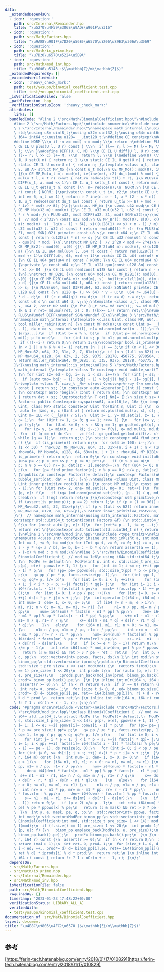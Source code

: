 ```yaml
---
data:
  _extendedDependsOn:
  - icon: ':question:'
    path: src/Internal/Remainder.hpp
    title: "\u5270\u4F59\u306E\u9AD8\u901F\u5316"
  - icon: ':question:'
    path: src/Math/Factors.hpp
    title: "\u9AD8\u901F\u7D20\u56E0\u6570\u5206\u89E3\u306A\u3069"
  - icon: ':question:'
    path: src/Math/is_prime.hpp
    title: "\u7D20\u6570\u5224\u5B9A"
  - icon: ':question:'
    path: src/Math/mod_inv.hpp
    title: "\u9006\u5143 ($\\mathbb{Z}/m\\mathbb{Z}$)"
  _extendedRequiredBy: []
  _extendedVerifiedWith:
  - icon: ':heavy_check_mark:'
    path: test/yosupo/binomial_coefficient.test.cpp
    title: test/yosupo/binomial_coefficient.test.cpp
  _isVerificationFailed: false
  _pathExtension: hpp
  _verificationStatusIcon: ':heavy_check_mark:'
  attributes:
    links: []
  bundledCode: "#line 2 \"src/Math/BinomialCoefficient.hpp\"\n#include <vector>\n\
    #line 2 \"src/Math/Factors.hpp\"\n#include <numeric>\n#include <cassert>\n#line\
    \ 2 \"src/Internal/Remainder.hpp\"\nnamespace math_internal {\nusing namespace\
    \ std;\nusing u8= uint8_t;\nusing u32= uint32_t;\nusing u64= uint64_t;\nusing\
    \ i64= int64_t;\nusing u128= __uint128_t;\n#define CE constexpr\n#define IL inline\n\
    #define NORM \\\n if (n >= mod) n-= mod; \\\n return n\n#define PLUS(U, M) \\\n\
    \ CE IL U plus(U l, U r) const { \\\n  if (l+= r; l >= M) l-= M; \\\n  return\
    \ l; \\\n }\n#define DIFF(U, C, M) \\\n CE IL U diff(U l, U r) const { \\\n  if\
    \ (l-= r; l >> C) l+= M; \\\n  return l; \\\n }\n#define SGN(U) \\\n static CE\
    \ IL U set(U n) { return n; } \\\n static CE IL U get(U n) { return n; } \\\n\
    \ static CE IL U norm(U n) { return n; }\ntemplate <class u_t, class du_t, u8\
    \ B, u8 A> struct MP_Mo {\n const u_t mod;\n CE MP_Mo(): mod(0), iv(0), r2(0)\
    \ {}\n CE MP_Mo(u_t m): mod(m), iv(inv(m)), r2(-du_t(mod) % mod) {}\n CE IL u_t\
    \ mul(u_t l, u_t r) const { return reduce(du_t(l) * r); }\n PLUS(u_t, mod << 1)\n\
    \ DIFF(u_t, A, mod << 1)\n CE IL u_t set(u_t n) const { return mul(n, r2); }\n\
    \ CE IL u_t get(u_t n) const {\n  n= reduce(n);\n  NORM;\n }\n CE IL u_t norm(u_t\
    \ n) const { NORM; }\nprivate:\n const u_t iv, r2;\n static CE u_t inv(u_t n,\
    \ int e= 6, u_t x= 1) { return e ? inv(n, e - 1, x * (2 - x * n)) : x; }\n CE\
    \ IL u_t reduce(const du_t &w) const { return u_t(w >> B) + mod - ((du_t(u_t(w)\
    \ * iv) * mod) >> B); }\n};\nstruct MP_Na {\n const u32 mod;\n CE MP_Na(): mod(0){};\n\
    \ CE MP_Na(u32 m): mod(m) {}\n CE IL u32 mul(u32 l, u32 r) const { return u64(l)\
    \ * r % mod; }\n PLUS(u32, mod) DIFF(u32, 31, mod) SGN(u32)\n};\nstruct MP_Br\
    \ {  // mod < 2^31\n const u32 mod;\n CE MP_Br(): mod(0), s(0), x(0) {}\n CE MP_Br(u32\
    \ m): mod(m), s(__lg(m - 1) + 64), x(((u128(1) << s) + m - 1) / m) {}\n CE IL\
    \ u32 mul(u32 l, u32 r) const { return rem(u64(l) * r); }\n PLUS(u32, mod) DIFF(u32,\
    \ 31, mod) SGN(u32) private: const u8 s;\n const u64 x;\n CE IL u64 quo(u64 n)\
    \ const { return (u128(x) * n) >> s; }\n CE IL u32 rem(u64 n) const { return n\
    \ - quo(n) * mod; }\n};\nstruct MP_Br2 {  // 2^20 < mod <= 2^41\n const u64 mod;\n\
    \ CE MP_Br2(): mod(0), x(0) {}\n CE MP_Br2(u64 m): mod(m), x((u128(1) << 84) /\
    \ m) {}\n CE IL u64 mul(u64 l, u64 r) const { return rem(u128(l) * r); }\n PLUS(u64,\
    \ mod << 1)\n DIFF(u64, 63, mod << 1)\n static CE IL u64 set(u64 n) { return n;\
    \ }\n CE IL u64 get(u64 n) const { NORM; }\n CE IL u64 norm(u64 n) const { NORM;\
    \ }\nprivate:\n const u64 x;\n CE IL u128 quo(const u128 &n) const { return (n\
    \ * x) >> 84; }\n CE IL u64 rem(const u128 &n) const { return n - quo(n) * mod;\
    \ }\n};\nstruct MP_D2B1 {\n const u64 mod;\n CE MP_D2B1(): mod(0), s(0), d(0),\
    \ v(0) {}\n CE MP_D2B1(u64 m): mod(m), s(__builtin_clzll(m)), d(m << s), v(u128(-1)\
    \ / d) {}\n CE IL u64 mul(u64 l, u64 r) const { return rem((u128(l) * r) << s)\
    \ >> s; }\n PLUS(u64, mod) DIFF(u64, 63, mod) SGN(u64) private: CE IL u64 rem(const\
    \ u128 &u) const {\n  u128 q= (u >> 64) * v + u;\n  u64 r= u64(u) - (q >> 64)\
    \ * d - d;\n  if (r > u64(q)) r+= d;\n  if (r >= d) r-= d;\n  return r;\n }\n\
    \ const u8 s;\n const u64 d, v;\n};\ntemplate <class u_t, class MP> CE u_t pow(u_t\
    \ x, u64 k, const MP &md) {\n for (u_t ret= md.set(1);; x= md.mul(x, x))\n  if\
    \ (k & 1 ? ret= md.mul(ret, x) : 0; !(k>>= 1)) return ret;\n}\n#undef NORM\n#undef\
    \ PLUS\n#undef DIFF\n#undef SGN\n#undef CE\n}\n#line 3 \"src/Math/is_prime.hpp\"\
    \nnamespace math_internal {\ntemplate <class Uint, class MP, u64... args> constexpr\
    \ bool miller_rabin(Uint n) {\n const MP md(n);\n const Uint s= __builtin_ctzll(n\
    \ - 1), d= n >> s, one= md.set(1), n1= md.norm(md.set(n - 1));\n for (auto a:\
    \ {args...})\n  if (Uint b= a % n; b)\n   if (Uint p= md.norm(pow(md.set(b), d,\
    \ md)); p != one)\n    for (int i= s; p != n1; p= md.norm(md.mul(p, p)))\n   \
    \  if (!(--i)) return 0;\n return 1;\n}\nconstexpr bool is_prime(u64 n) {\n if\
    \ (n < 2 || n % 6 % 4 != 1) return (n | 1) == 3;\n if (n < (1 << 30)) return miller_rabin<u32,\
    \ MP_Mo<u32, u64, 32, 31>, 2, 7, 61>(n);\n if (n < (1ull << 62)) return miller_rabin<u64,\
    \ MP_Mo<u64, u128, 64, 63>, 2, 325, 9375, 28178, 450775, 9780504, 1795265022>(n);\n\
    \ return miller_rabin<u64, MP_D2B1, 2, 325, 9375, 28178, 450775, 9780504, 1795265022>(n);\n\
    }\n}\nusing math_internal::is_prime;\n#line 5 \"src/Math/Factors.hpp\"\nnamespace\
    \ math_internal {\ntemplate <class T> constexpr void bubble_sort(T *bg, T *ed)\
    \ {\n for (int sz= ed - bg, i= 0; i < sz; i++)\n  for (int j= sz; --j > i;)\n\
    \   if (auto tmp= bg[j - 1]; bg[j - 1] > bg[j]) bg[j - 1]= bg[j], bg[j]= tmp;\n\
    }\ntemplate <class T, size_t _Nm> struct ConstexprArray {\n constexpr size_t size()\
    \ const { return sz; }\n constexpr auto &operator[](int i) const { return dat[i];\
    \ }\n constexpr auto *begin() const { return dat; }\n constexpr auto *end() const\
    \ { return dat + sz; }\nprotected:\n T dat[_Nm]= {};\n size_t sz= 0;\n};\nclass\
    \ Factors: public ConstexprArray<pair<u64, uint16_t>, 16> {\n template <class\
    \ Uint, class MP> static constexpr Uint rho(Uint n, Uint c) {\n  const MP md(n);\n\
    \  auto f= [&md, n, c](Uint x) { return md.plus(md.mul(x, x), c); };\n  const\
    \ Uint m= 1LL << (__lg(n) / 5);\n  Uint x= 1, y= md.set(2), z= 1, q= md.set(1),\
    \ g= 1;\n  for (Uint r= 1, i= 0; g == 1; r<<= 1) {\n   for (x= y, i= r; i--;)\
    \ y= f(y);\n   for (Uint k= 0; k < r && g == 1; g= gcd(md.get(q), n), k+= m)\n\
    \    for (z= y, i= min(m, r - k); i--;) y= f(y), q= md.mul(q, md.diff(y, x));\n\
    \  }\n  if (g == n) do {\n    z= f(z), g= gcd(md.get(md.diff(z, x)), n);\n   }\
    \ while (g == 1);\n  return g;\n }\n static constexpr u64 find_prime_factor(u64\
    \ n) {\n  if (is_prime(n)) return n;\n  for (u64 i= 100; i--;)\n   if (n= n <\
    \ (1 << 30) ? rho<u32, MP_Mo<u32, u64, 32, 31>>(n, i + 1) : n < (1ull << 62) ?\
    \ rho<u64, MP_Mo<u64, u128, 64, 63>>(n, i + 1) : rho<u64, MP_D2B1>(n, i + 1);\
    \ is_prime(n)) return n;\n  return 0;\n }\n constexpr void init(u64 n) {\n  for\
    \ (u64 p= 2; p < 100 && p * p <= n; p++)\n   if (n % p == 0)\n    for (dat[sz++].first=\
    \ p; n % p == 0;) n/= p, dat[sz - 1].second++;\n  for (u64 p= 0; n > 1; dat[sz++].first=\
    \ p)\n   for (p= find_prime_factor(n); n % p == 0;) n/= p, dat[sz].second++;\n\
    \ }\npublic:\n constexpr Factors()= default;\n constexpr Factors(u64 n) { init(n),\
    \ bubble_sort(dat, dat + sz); }\n};\ntemplate <class Uint, class MP> constexpr\
    \ Uint inner_primitive_root(Uint p) {\n const MP md(p);\n const auto f= Factors(p\
    \ - 1);\n for (Uint ret= 2, one= md.set(1), ng= 0;; ret++) {\n  for (const auto\
    \ [q, e]: f)\n   if (ng= (md.norm(pow(md.set(ret), (p - 1) / q, md)) == one))\
    \ break;\n  if (!ng) return ret;\n }\n}\nconstexpr u64 primitive_root(u64 p) {\n\
    \ if (assert(is_prime(p)); p == 2) return 1;\n if (p < (1 << 30)) return inner_primitive_root<u32,\
    \ MP_Mo<u32, u64, 32, 31>>(p);\n if (p < (1ull << 62)) return inner_primitive_root<u64,\
    \ MP_Mo<u64, u128, 64, 63>>(p);\n return inner_primitive_root<u64, MP_D2B1>(p);\n\
    }\n}  // namespace math_internal\nusing math_internal::Factors, math_internal::primitive_root;\n\
    constexpr std::uint64_t totient(const Factors &f) {\n std::uint64_t ret= 1, i=\
    \ 0;\n for (const auto [p, e]: f)\n  for (ret*= p - 1, i= e; --i;) ret*= p;\n\
    \ return ret;\n}\nconstexpr auto totient(std::uint64_t n) { return totient(Factors(n));\
    \ }\n#line 2 \"src/Math/mod_inv.hpp\"\n#include <type_traits>\n#line 4 \"src/Math/mod_inv.hpp\"\
    \ntemplate <class Int> constexpr inline Int mod_inv(Int a, Int mod) {\n static_assert(std::is_signed_v<Int>);\n\
    \ Int x= 1, y= 0, b= mod;\n for (Int q= 0, z= 0, c= 0; b;) z= x, c= a, x= y, y=\
    \ z - y * (q= a / b), a= b, b= c - b * q;\n return assert(a == 1), x < 0 ? mod\
    \ - (-x) % mod : x % mod;\n}\n#line 5 \"src/Math/BinomialCoefficient.hpp\"\nclass\
    \ BinomialCoefficient {  // mod <= 1e6\n using i64= std::int64_t;\n struct ModPe\
    \ {\n  ModPe()= default;\n  ModPe(int p, int e, std::size_t pre_size= 1 << 14):\
    \ p(p), e(e), ppows(e + 1, 1) {\n   for (int i= 1; i <= e; ++i) ppows[i]= ppows[i\
    \ - 1] * p;\n   for (pp= pe= ppows[e]; std::size_t(pp) * p <= pre_size;) pp*=\
    \ p;\n   q= pp / pe * p, facts.resize(pp, 1);\n   for (int qq= 1, l= pp / p; qq\
    \ < q; qq*= p, l/= p)\n    for (int i= 0; i < l; ++i)\n     for (int j= i * p\
    \ + 1; j < i * p + p; ++j) facts[j * qq]= j;\n   for (int i= 1; i < pp; ++i) facts[i]=\
    \ i64(facts[i - 1]) * facts[i] % pe;\n   mask= (facts[pp - 1] == pe - 1), ds.resize(q,\
    \ 0);\n   for (int i= 0; i < pp / pe; ++i)\n    for (int j= 0, s= ds[i]; j < p;\
    \ ++j) ds[i * p + j]= s + j;\n  }\n  int operator()(i64 n, i64 m) const {\n  \
    \ int num= 1, den= 1, x= 0, s= 0;\n   if (i64 r= n - m; e > 1)\n    for (i64 n1,\
    \ m1, r1; n > 0; n= n1, m= m1, r= r1) {\n     n1= n / pp, m1= m / pp, r1= r /\
    \ pp;\n     num= i64(num) * facts[n - n1 * pp] % pp;\n     den= i64(den) * facts[m\
    \ - m1 * pp] % pp * facts[r - r1 * pp] % pp;\n     s+= n1 - m1 - r1, n1= n / q,\
    \ m1= m / q, r1= r / q;\n     x+= ds[m - m1 * q] + ds[r - r1 * q] - ds[n - n1\
    \ * q];\n    }\n   else\n    for (i64 n1, m1, r1; n > 0; n= n1, m= m1, r= r1)\
    \ {\n     n1= n / pp, m1= m / pp, r1= r / pp;\n     int nr= n - n1 * pp, mr= m\
    \ - m1 * pp, rr= r - r1 * pp;\n     num= i64(num) * facts[nr] % pp;\n     den=\
    \ i64(den) * facts[mr] % pp * facts[rr] % pp;\n     s+= n1 - m1 - r1, x+= ds[mr]\
    \ + ds[rr] - ds[nr];\n    }\n   if (x >= e * (p - 1)) return 0;\n   if (p > 2)\
    \ x/= p - 1;\n   int ret= i64(num) * mod_inv(den, pe) % pe * ppows[x] % pe;\n\
    \   return (s & mask) && ret > 0 ? pe - ret : ret;\n  }\n  int p, e, mask, pe,\
    \ q, pp;\n  std::vector<int> ppows, facts, ds;\n };\n int mod;\n std::vector<ModPe>\
    \ binom_pp;\n std::vector<int> iprods;\npublic:\n BinomialCoefficient(int mod,\
    \ std::size_t pre_size= 1 << 14): mod(mod) {\n  Factors f(mod);\n  if (f.size()\
    \ == 1) pre_size= 1 << 20;\n  int prod= 1;\n  for (auto [p, e]: f) {\n   binom_pp.emplace_back(ModPe(p,\
    \ e, pre_size));\n   iprods.push_back(mod_inv(prod, binom_pp.back().pe));\n  \
    \ prod*= binom_pp.back().pe;\n  }\n }\n inline int nCr(i64 n, i64 r) const {\n\
    \  assert(r >= 0);\n  if (n < r) return 0;\n  if (r == 0) return (mod > 1);\n\
    \  int ret= 0, prod= 1;\n  for (size_t i= 0, d, ed= binom_pp.size(); i < ed; ++i,\
    \ prod*= d) d= binom_pp[i].pe, ret+= i64(binom_pp[i](n, r) + d - ret % d) * iprods[i]\
    \ % d * prod;\n  return ret;\n }\n inline int nHr(i64 n, i64 r) const { return\
    \ !r ? 1 : nCr(n + r - 1, r); }\n};\n"
  code: "#pragma once\n#include <vector>\n#include \"src/Math/Factors.hpp\"\n#include\
    \ \"src/Math/mod_inv.hpp\"\nclass BinomialCoefficient {  // mod <= 1e6\n using\
    \ i64= std::int64_t;\n struct ModPe {\n  ModPe()= default;\n  ModPe(int p, int\
    \ e, std::size_t pre_size= 1 << 14): p(p), e(e), ppows(e + 1, 1) {\n   for (int\
    \ i= 1; i <= e; ++i) ppows[i]= ppows[i - 1] * p;\n   for (pp= pe= ppows[e]; std::size_t(pp)\
    \ * p <= pre_size;) pp*= p;\n   q= pp / pe * p, facts.resize(pp, 1);\n   for (int\
    \ qq= 1, l= pp / p; qq < q; qq*= p, l/= p)\n    for (int i= 0; i < l; ++i)\n \
    \    for (int j= i * p + 1; j < i * p + p; ++j) facts[j * qq]= j;\n   for (int\
    \ i= 1; i < pp; ++i) facts[i]= i64(facts[i - 1]) * facts[i] % pe;\n   mask= (facts[pp\
    \ - 1] == pe - 1), ds.resize(q, 0);\n   for (int i= 0; i < pp / pe; ++i)\n   \
    \ for (int j= 0, s= ds[i]; j < p; ++j) ds[i * p + j]= s + j;\n  }\n  int operator()(i64\
    \ n, i64 m) const {\n   int num= 1, den= 1, x= 0, s= 0;\n   if (i64 r= n - m;\
    \ e > 1)\n    for (i64 n1, m1, r1; n > 0; n= n1, m= m1, r= r1) {\n     n1= n /\
    \ pp, m1= m / pp, r1= r / pp;\n     num= i64(num) * facts[n - n1 * pp] % pp;\n\
    \     den= i64(den) * facts[m - m1 * pp] % pp * facts[r - r1 * pp] % pp;\n   \
    \  s+= n1 - m1 - r1, n1= n / q, m1= m / q, r1= r / q;\n     x+= ds[m - m1 * q]\
    \ + ds[r - r1 * q] - ds[n - n1 * q];\n    }\n   else\n    for (i64 n1, m1, r1;\
    \ n > 0; n= n1, m= m1, r= r1) {\n     n1= n / pp, m1= m / pp, r1= r / pp;\n  \
    \   int nr= n - n1 * pp, mr= m - m1 * pp, rr= r - r1 * pp;\n     num= i64(num)\
    \ * facts[nr] % pp;\n     den= i64(den) * facts[mr] % pp * facts[rr] % pp;\n \
    \    s+= n1 - m1 - r1, x+= ds[mr] + ds[rr] - ds[nr];\n    }\n   if (x >= e * (p\
    \ - 1)) return 0;\n   if (p > 2) x/= p - 1;\n   int ret= i64(num) * mod_inv(den,\
    \ pe) % pe * ppows[x] % pe;\n   return (s & mask) && ret > 0 ? pe - ret : ret;\n\
    \  }\n  int p, e, mask, pe, q, pp;\n  std::vector<int> ppows, facts, ds;\n };\n\
    \ int mod;\n std::vector<ModPe> binom_pp;\n std::vector<int> iprods;\npublic:\n\
    \ BinomialCoefficient(int mod, std::size_t pre_size= 1 << 14): mod(mod) {\n  Factors\
    \ f(mod);\n  if (f.size() == 1) pre_size= 1 << 20;\n  int prod= 1;\n  for (auto\
    \ [p, e]: f) {\n   binom_pp.emplace_back(ModPe(p, e, pre_size));\n   iprods.push_back(mod_inv(prod,\
    \ binom_pp.back().pe));\n   prod*= binom_pp.back().pe;\n  }\n }\n inline int nCr(i64\
    \ n, i64 r) const {\n  assert(r >= 0);\n  if (n < r) return 0;\n  if (r == 0)\
    \ return (mod > 1);\n  int ret= 0, prod= 1;\n  for (size_t i= 0, d, ed= binom_pp.size();\
    \ i < ed; ++i, prod*= d) d= binom_pp[i].pe, ret+= i64(binom_pp[i](n, r) + d -\
    \ ret % d) * iprods[i] % d * prod;\n  return ret;\n }\n inline int nHr(i64 n,\
    \ i64 r) const { return !r ? 1 : nCr(n + r - 1, r); }\n};"
  dependsOn:
  - src/Math/Factors.hpp
  - src/Math/is_prime.hpp
  - src/Internal/Remainder.hpp
  - src/Math/mod_inv.hpp
  isVerificationFile: false
  path: src/Math/BinomialCoefficient.hpp
  requiredBy: []
  timestamp: '2023-01-23 17:48:22+09:00'
  verificationStatus: LIBRARY_ALL_AC
  verifiedWith:
  - test/yosupo/binomial_coefficient.test.cpp
documentation_of: src/Math/BinomialCoefficient.hpp
layout: document
title: "\u4E8C\u9805\u4FC2\u6570 ($\\mathbb{Z}/m\\mathbb{Z}$)"
---
```


## 参考
[https://ferin-tech.hatenablog.com/entry/2018/01/17/010829](https://ferin-tech.hatenablog.com/entry/2018/01/17/010829)
